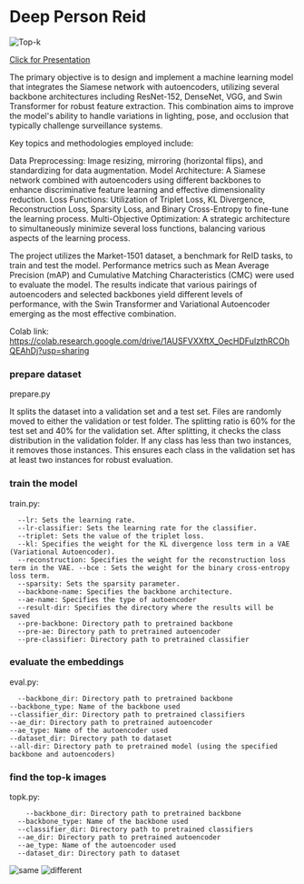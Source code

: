 # Deep Person Reid

![Top-k](./topkfinal.png)

[Click for Presentation](https://docs.google.com/presentation/d/1NI6a9t7CBddQv0fWaQhCtOXeYCTyhn3YYy7prThRQ1g/edit?usp=sharing)

The primary objective is to design and implement a machine learning model that integrates the Siamese network with autoencoders, utilizing several backbone architectures including ResNet-152, DenseNet, VGG, and Swin Transformer for robust feature extraction. This combination aims to improve the model's ability to handle variations in lighting, pose, and occlusion that typically challenge surveillance systems.

Key topics and methodologies employed include:

Data Preprocessing: Image resizing, mirroring (horizontal flips), and standardizing for data augmentation.
Model Architecture: A Siamese network combined with autoencoders using different backbones to enhance discriminative feature learning and effective dimensionality reduction.
Loss Functions: Utilization of Triplet Loss, KL Divergence, Reconstruction Loss, Sparsity Loss, and Binary Cross-Entropy to fine-tune the learning process.
Multi-Objective Optimization: A strategic architecture to simultaneously minimize several loss functions, balancing various aspects of the learning process.

The project utilizes the Market-1501 dataset, a benchmark for ReID tasks, to train and test the model. Performance metrics such as Mean Average Precision (mAP) and Cumulative Matching Characteristics (CMC) were used to evaluate the model. The results indicate that various pairings of autoencoders and selected backbones yield different levels of performance, with the Swin Transformer and Variational Autoencoder emerging as the most effective combination.


Colab link: https://colab.research.google.com/drive/1AUSFVXXftX_OecHDFuIzthRCOhQEAhDj?usp=sharing
### prepare dataset
prepare.py

It splits the dataset into a validation set and a test set. Files are randomly moved to either the validation or test folder. The splitting ratio is 60% for the test set and 40% for the validation set. After splitting, it checks the class distribution in the validation folder. If any class has less than two instances, it removes those instances. This ensures each class in the validation set has at least two instances for robust evaluation.

### train the model
train.py:
```
  --lr: Sets the learning rate. 
  --lr-classifier: Sets the learning rate for the classifier. 
  --triplet: Sets the value of the triplet loss.
  --kl: Specifies the weight for the KL divergence loss term in a VAE (Variational Autoencoder). 
  --reconstruction: Specifies the weight for the reconstruction loss term in the VAE. --bce : Sets the weight for the binary cross-entropy loss term.
  --sparsity: Sets the sparsity parameter. 
  --backbone-name: Specifies the backbone architecture.
  --ae-name: Specifies the type of autoencoder 
  --result-dir: Specifies the directory where the results will be saved
  --pre-backbone: Directory path to pretrained backbone
  --pre-ae: Directory path to pretrained autoencoder
  --pre-classifier: Directory path to pretrained classifier
```


### evaluate the embeddings
eval.py:
  ```
	--backbone_dir: Directory path to pretrained backbone 
  --backbone_type: Name of the backbone used
  --classifier_dir: Directory path to pretrained classifiers
  --ae_dir: Directory path to pretrained autoencoder
  --ae_type: Name of the autoencoder used
  --dataset_dir: Directory path to dataset 
  --all-dir: Directory path to pretrained model (using the specified backbone and autoencoders)
```
### find the top-k images
topk.py:
```
	--backbone_dir: Directory path to pretrained backbone 
  --backbone_type: Name of the backbone used
  --classifier_dir: Directory path to pretrained classifiers
  --ae_dir: Directory path to pretrained autoencoder
  --ae_type: Name of the autoencoder used
  --dataset_dir: Directory path to dataset
```


![same](./same.png)
![different](./diff.png)
